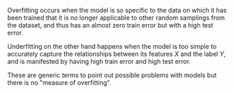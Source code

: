 Overfitting occurs when the model is so specific to the data on which it has been trained that it is no longer applicable to other random samplings from the dataset, and thus has an almost zero train error but with a high test error.

Underfitting on the other hand happens when the model is too simple to accurately capture the relationships between its features $X$ and the label $Y$, and is manifested by having high train error and high test error.

These are generic terms to point out possible problems with models but there is no "measure of overfitting".

